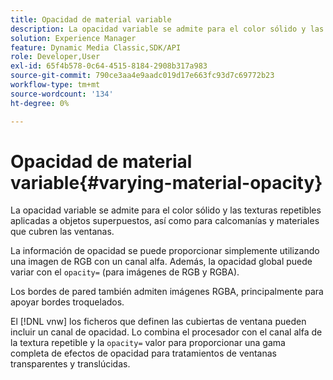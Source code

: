 ```yaml
---
title: Opacidad de material variable
description: La opacidad variable se admite para el color sólido y las texturas repetibles aplicadas a objetos superpuestos, así como para calcomanías y materiales que cubren las ventanas.
solution: Experience Manager
feature: Dynamic Media Classic,SDK/API
role: Developer,User
exl-id: 65f4b578-0c64-4515-8184-2908b317a983
source-git-commit: 790ce3aa4e9aadc019d17e663fc93d7c69772b23
workflow-type: tm+mt
source-wordcount: '134'
ht-degree: 0%

---
```


# Opacidad de material variable{#varying-material-opacity}

La opacidad variable se admite para el color sólido y las texturas repetibles aplicadas a objetos superpuestos, así como para calcomanías y materiales que cubren las ventanas.

La información de opacidad se puede proporcionar simplemente utilizando una imagen de RGB con un canal alfa. Además, la opacidad global puede variar con el `opacity=` (para imágenes de RGB y RGBA).

Los bordes de pared también admiten imágenes RGBA, principalmente para apoyar bordes troquelados.

El [!DNL vnw] los ficheros que definen las cubiertas de ventana pueden incluir un canal de opacidad. Lo combina el procesador con el canal alfa de la textura repetible y la `opacity=` valor para proporcionar una gama completa de efectos de opacidad para tratamientos de ventanas transparentes y translúcidas.
